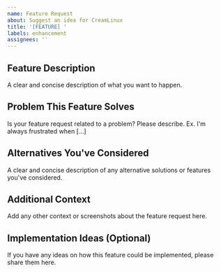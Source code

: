 ```yaml
---
name: Feature Request
about: Suggest an idea for CreamLinux
title: '[FEATURE] '
labels: enhancement
assignees: ''
---
```


## Feature Description

A clear and concise description of what you want to happen.

## Problem This Feature Solves

Is your feature request related to a problem? Please describe.
Ex. I'm always frustrated when [...]

## Alternatives You've Considered

A clear and concise description of any alternative solutions or features you've considered.

## Additional Context

Add any other context or screenshots about the feature request here.

## Implementation Ideas (Optional)

If you have any ideas on how this feature could be implemented, please share them here.
